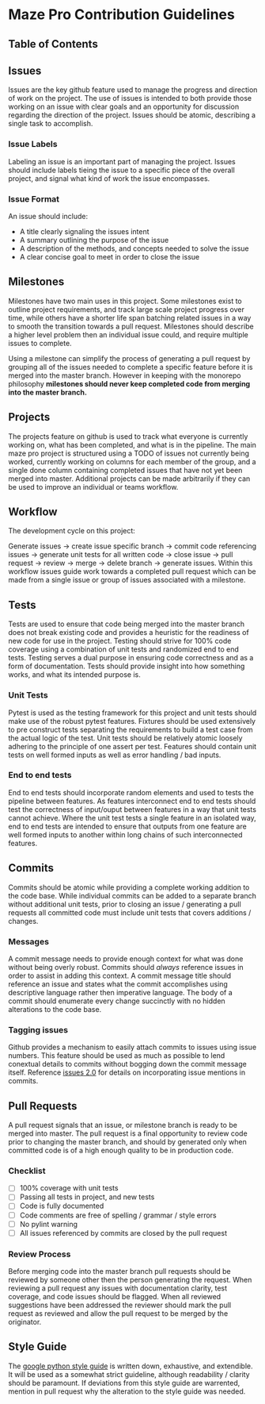 # Maze Pro Contribution Guidelines

## Table of Contents

## Issues
Issues are the key github feature used to manage the progress and direction of work on the project. The use of issues is intended to both provide those working on an issue with clear goals and an opportunity for discussion regarding the direction of the project. Issues should be atomic, describing a single task to accomplish.

### Issue Labels
Labeling an issue is an important part of managing the project. Issues should include labels tieing the issue to a specific piece of the overall project, and signal what kind of work the issue encompasses.

### Issue Format
An issue should include:
- A title clearly signaling the issues intent
- A summary outlining the purpose of the issue
- A description of the methods, and concepts needed to solve the issue
- A clear concise goal to meet in order to close the issue

## Milestones
Milestones have two main uses in this project. Some milestones exist to outline project requirements, and track large scale project progress over time, while others have a shorter life span batching related issues in a way to smooth the transition towards a pull request.
Milestones should describe a higher level problem then an individual issue could, and require multiple issues to complete.

Using a milestone can simplify the process of generating a pull request by grouping all of the issues needed to complete a specific feature before it is merged into the master branch. However in keeping with the monorepo philosophy **milestones should never keep completed code from merging into the master branch.**

## Projects
The projects feature on github is used to track what everyone is currently working on, what has been completed, and what is in the pipeline. The main maze pro project is structured using a TODO of issues not currently being worked, currently working on columns for each member of the group, and a single done column containing completed issues that have not yet been merged into master. Additional projects can be made arbitrarily if they can be used to improve an individual or teams workflow.

## Workflow
The development cycle on this project:

Generate issues -> create issue specific branch -> commit code referencing issues -> generate unit tests for all written code -> close issue -> pull request -> review -> merge -> delete branch -> generate issues. Within this workflow issues guide work towards a completed pull request which can be made from a single issue or group of issues associated with a milestone.

## Tests
Tests are used to ensure that code being merged into the master branch does not break existing code and provides a heuristic for the readiness of new code for use in the project. Testing should strive for 100% code coverage using a combination of unit tests and randomized end to end tests. Testing serves a dual purpose in ensuring code correctness and as a form of documentation. Tests should provide insight into how something works, and what its intended purpose is.

### Unit Tests
Pytest is used as the testing framework for this project and unit tests should make use of the robust pytest features. Fixtures should be used extensively to pre construct tests separating the requirements to build a test case from the actual logic of the test. Unit tests should be relatively atomic loosely adhering to the principle of one assert per test. Features should contain unit tests on well formed inputs as well as error handling / bad inputs. 

### End to end tests
End to end tests should incorporate random elements and used to tests the pipeline between features. As features interconnect end to end tests should test the correctness of input/ouput between features in a way that unit tests cannot achieve. Where the unit test tests a single feature in an isolated way, end to end tests are intended to ensure that outputs from one feature are well formed inputs to another within long chains of such interconnected features. 

## Commits
Commits should be atomic while providing a complete working addition to the code base. While individual commits can be added to a separate branch without additional unit tests, prior to closing an issue / generating a pull requests all committed code must include unit tests that covers additions / changes.

### Messages
A commit message needs to provide enough context for what was done without being overly robust. Commits should _always_ reference issues in order to assist in adding this context. A commit message title should reference an issue and states what the commit accomplishes using descriptive language rather then imperative language. The body of a commit should enumerate every change succinctly with no hidden alterations to the code base. 

### Tagging issues
Github provides a mechanism to easily attach commits to issues using issue numbers. This feature should be used as much as possible to lend conextual details to commits without bogging down the commit message itself. Reference [issues 2.0](https://blog.github.com/2011-04-09-issues-2-0-the-next-generation/#commits--issues) for details on incorporating issue mentions in commits.

## Pull Requests
A pull request signals that an issue, or milestone branch is ready to be merged into master. The pull request is a final opportunity to review code prior to changing the master branch, and should by generated only when committed code is of a high enough quality to be in production code. 

### Checklist
- [ ] 100% coverage with unit tests
- [ ] Passing all tests in project, and new tests
- [ ] Code is fully documented
- [ ] Code comments are free of spelling / grammar / style errors
- [ ] No pylint warning
- [ ] All issues referenced by commits are closed by the pull request

### Review Process
Before merging code into the master branch pull requests should be reviewed by someone other then the person generating the request. When reviewing a pull request any issues with documentation clarity, test coverage, and code issues should be flagged. When all reviewed suggestions have been addressed the reviewer should mark the pull request as reviewed and allow the pull request to be merged by the originator. 

## Style Guide
The [google python style guide](https://github.com/google/styleguide/blob/gh-pages/pyguide.md) is written down, exhaustive, and extendible. It will be used as a somewhat strict guideline, although readability / clarity should be paramount. If deviations from this style guide are warrented, mention in pull request why the alteration to the style guide was needed.